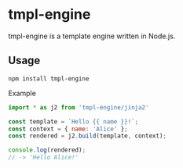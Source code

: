 # tmpl-engine

tmpl-engine is a template engine written in Node.js.

## Usage

```shell
npm install tmpl-engine
```

Example
```javascript
import * as j2 from 'tmpl-engine/jinja2'

const template = `Hello {{ name }}!`;
const context = { name: 'Alice' };
const rendered = j2.build(template, context);

console.log(rendered);
// -> 'Hello Alice!'
```
